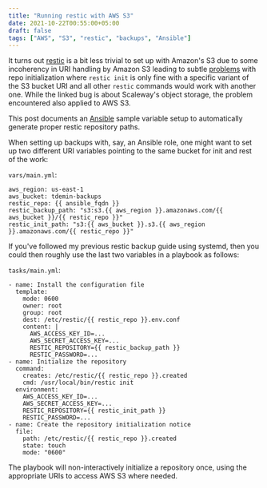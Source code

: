 ```yaml
---
title: "Running restic with AWS S3"
date: 2021-10-22T00:55:00+05:00
draft: false
tags: ["AWS", "S3", "restic", "backups", "Ansible"]
---
```


It turns out [restic][restic] is a bit less trivial to set up with Amazon's S3
due to some incoherency in URI handling by Amazon S3 leading to subtle
[problems][ghbug] with repo initialization where `restic init` is only fine with
a specific variant of the S3 bucket URI and all other `restic` commands would
work with another one.  While the linked bug is about Scaleway's object storage,
the problem encountered also applied to AWS S3.

[restic]: https://restic.net
[ghbug]: https://github.com/restic/restic/issues/2971

This post documents an [Ansible][ansible] sample variable setup to automatically
generate proper restic repository paths.

[ansible]: https://ansible.com

<!--more-->

When setting up backups with, say, an Ansible role, one might want to set up two
different URI variables pointing to the same bucket for init and rest of the
work:

`vars/main.yml`:

```
aws_region: us-east-1
aws_bucket: tdemin-backups
restic_repo: {{ ansible_fqdn }}
restic_backup_path: "s3:s3.{{ aws_region }}.amazonaws.com/{{ aws_bucket }}/{{ restic_repo }}"
restic_init_path: "s3:{{ aws_bucket }}.s3.{{ aws_region }}.amazonaws.com/{{ restic_repo }}"
```

If you've followed my previous restic backup guide using systemd, then you could
then roughly use the last two variables in a playbook as follows:

`tasks/main.yml`:

```
- name: Install the configuration file
  template:
    mode: 0600
    owner: root
    group: root
    dest: /etc/restic/{{ restic_repo }}.env.conf
    content: |
      AWS_ACCESS_KEY_ID=...
      AWS_SECRET_ACCESS_KEY=...
      RESTIC_REPOSITORY={{ restic_backup_path }}
      RESTIC_PASSWORD=...
- name: Initialize the repository
  command:
    creates: /etc/restic/{{ restic_repo }}.created
    cmd: /usr/local/bin/restic init
  environment:
    AWS_ACCESS_KEY_ID=...
    AWS_SECRET_ACCESS_KEY=...
    RESTIC_REPOSITORY={{ restic_init_path }}
    RESTIC_PASSWORD=...
- name: Create the repository initialization notice
  file:
    path: /etc/restic/{{ restic_repo }}.created
    state: touch
    mode: "0600"
```

The playbook will non-interactively initialize a repository once, using the
appropriate URIs to access AWS S3 where needed.
